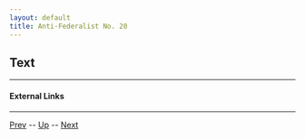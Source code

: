 ```yaml
---
layout: default
title: Anti-Federalist No. 20
---
```


## Text



---
#### External Links

---

[Prev](19.md) -- [Up](README.md) -- [Next](21.md)